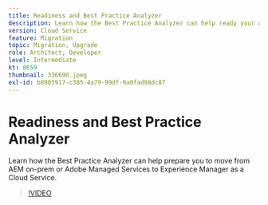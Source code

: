 ```yaml
---
title: Readiness and Best Practice Analyzer
description: Learn how the Best Practice Analyzer can help ready your application to be moved to Experience Manager as a Cloud Service
version: Cloud Service
feature: Migration
topic: Migration, Upgrade
role: Architect, Developer
level: Intermediate
kt: 8659
thumbnail: 336690.jpeg
exl-id: b8905917-c385-4a79-99df-9a0fad98dc87
---
```

# Readiness and Best Practice Analyzer

Learn how the Best Practice Analyzer can help prepare you to move from AEM on-prem or Adobe Managed Services to Experience Manager as a Cloud Service.

>[!VIDEO](https://video.tv.adobe.com/v/336690/?quality=12&learn=on)
